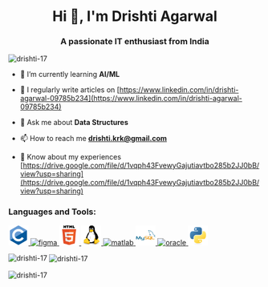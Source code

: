 <h1 align="center">Hi 👋, I'm Drishti Agarwal</h1>
<h3 align="center">A passionate IT enthusiast from India</h3>

<p align="left"> <img src="https://komarev.com/ghpvc/?username=drishti-17&label=Profile%20views&color=0e75b6&style=flat" alt="drishti-17" /> </p>

- 🌱 I’m currently learning **AI/ML**

- 📝 I regularly write articles on [https://www.linkedin.com/in/drishti-agarwal-09785b234](https://www.linkedin.com/in/drishti-agarwal-09785b234)

- 💬 Ask me about **Data Structures**

- 📫 How to reach me **drishti.krk@gmail.com**

- 📄 Know about my experiences [https://drive.google.com/file/d/1vqph43FvewyGajutiavtbo285b2JJ0bB/view?usp=sharing](https://drive.google.com/file/d/1vqph43FvewyGajutiavtbo285b2JJ0bB/view?usp=sharing)

<p align="left">
</p>

<h3 align="left">Languages and Tools:</h3>
<p align="left"> <a href="https://www.cprogramming.com/" target="_blank" rel="noreferrer"> <img src="https://raw.githubusercontent.com/devicons/devicon/master/icons/c/c-original.svg" alt="c" width="40" height="40"/> </a> <a href="https://www.figma.com/" target="_blank" rel="noreferrer"> <img src="https://www.vectorlogo.zone/logos/figma/figma-icon.svg" alt="figma" width="40" height="40"/> </a> <a href="https://www.w3.org/html/" target="_blank" rel="noreferrer"> <img src="https://raw.githubusercontent.com/devicons/devicon/master/icons/html5/html5-original-wordmark.svg" alt="html5" width="40" height="40"/> </a> <a href="https://www.linux.org/" target="_blank" rel="noreferrer"> <img src="https://raw.githubusercontent.com/devicons/devicon/master/icons/linux/linux-original.svg" alt="linux" width="40" height="40"/> </a> <a href="https://www.mathworks.com/" target="_blank" rel="noreferrer"> <img src="https://upload.wikimedia.org/wikipedia/commons/2/21/Matlab_Logo.png" alt="matlab" width="40" height="40"/> </a> <a href="https://www.mysql.com/" target="_blank" rel="noreferrer"> <img src="https://raw.githubusercontent.com/devicons/devicon/master/icons/mysql/mysql-original-wordmark.svg" alt="mysql" width="40" height="40"/> </a> <a href="https://www.oracle.com/" target="_blank" rel="noreferrer"> 
  <img src="https://www.svgrepo.com/show/303303/oracle-6-logo.svg" alt="oracle" width="40" height="40"/> </a> <a href="https://www.python.org" target="_blank" rel="noreferrer"> <img src="https://raw.githubusercontent.com/devicons/devicon/master/icons/python/python-original.svg" alt="python" width="40" height="40"/> </a> </p>

<p><img align="left" src="https://github-readme-stats.vercel.app/api/top-langs?username=drishti-17&show_icons=true&locale=en&layout=compact" alt="drishti-17" /></p>

<p>&nbsp;<img align="center" src="https://github-readme-stats.vercel.app/api?username=drishti-17&show_icons=true&locale=en" alt="drishti-17" /></p>

<p><img align="center" src="https://github-readme-streak-stats.herokuapp.com/?user=drishti-17&" alt="drishti-17" /></p>
